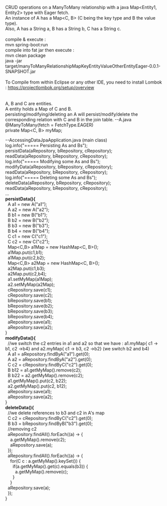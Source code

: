CRUD operations on a ManyToMany relationship with a java Map<Entity1, Entity2> type with Eager fetch.<br/>
An instance of A has a Map<C, B> (C being the key type and B the value type).<br/>
Also, A has a String a, B has a String b, C has a String c.<br/>
<br/>
compile & execute :<br/>
mvn spring-boot:run<br/>
compile into fat jar then execute :<br/>
mvn clean package<br/>
java -jar target/manyToManyRelationshipMapKeyEntityValueOtherEntityEager-0.0.1-SNAPSHOT.jar<br/>
<br/>
To Compile from within Eclipse or any other IDE, you need to install Lombok : https://projectlombok.org/setup/overview<br/>
<br/>
<br/>
A, B and C are entities.<br/>
A entity holds a Map of C and B.<br/>
persisting/modifying/deleting an A will persist/modify/delete the corresponding relation with C and B in the join table.
--A.java<br/>
@ManyToMany(fetch = FetchType.EAGER)<br/>
private Map&lt;C, B&gt; myMap;<br/>

--AccessingDataJpaApplication.java (main class)<br/>
log.info("===== Persisting As and Bs");<br/>
persistData(aRepository, bRepository, cRepository);<br/>
readData(aRepository, bRepository, cRepository);<br/>
log.info("===== Modifying some As and Bs");<br/>
modifyData(aRepository, bRepository, cRepository);<br/>
readData(aRepository, bRepository, cRepository);<br/>
log.info("===== Deleting some As and Bs");<br/>
deleteData(aRepository, bRepository, cRepository);<br/>
readData(aRepository, bRepository, cRepository);<br/>
...<br/>
<b>persistData(){</b><br/>
&nbsp;&nbsp;A a1 = new A("a1");<br/>
&nbsp;&nbsp;A a2 = new A("a2");<br/>
&nbsp;&nbsp;B b1 = new B("b1");<br/>
&nbsp;&nbsp;B b2 = new B("b2");<br/>
&nbsp;&nbsp;B b3 = new B("b3");<br/>
&nbsp;&nbsp;B b4 = new B("b4");<br/>
&nbsp;&nbsp;C c1 = new C("c1");<br/>
&nbsp;&nbsp;C c2 = new C("c2");<br/>
&nbsp;&nbsp;Map<C,B> a1Map = new HashMap<C, B>();<br/>
&nbsp;&nbsp;a1Map.put(c1,b1);<br/>
&nbsp;&nbsp;a1Map.put(c2,b2);<br/>
&nbsp;&nbsp;Map<C,B> a2Map = new HashMap<C, B>();<br/>
&nbsp;&nbsp;a2Map.put(c1,b3);<br/>
&nbsp;&nbsp;a2Map.put(c2,b4);<br/>
&nbsp;&nbsp;a1.setMyMap(a1Map);<br/>
&nbsp;&nbsp;a2.setMyMap(a2Map);<br/>
&nbsp;&nbsp;cRepository.save(c1);<br/>
&nbsp;&nbsp;cRepository.save(c2);<br/>
&nbsp;&nbsp;bRepository.save(b1);<br/>
&nbsp;&nbsp;bRepository.save(b2);<br/>
&nbsp;&nbsp;bRepository.save(b3);<br/>
&nbsp;&nbsp;bRepository.save(b4);<br/>
&nbsp;&nbsp;aRepository.save(a1);<br/>
&nbsp;&nbsp;aRepository.save(a2);<br/>
}<br/>
<b>modifyData(){</b><br/>
&nbsp;&nbsp;//we switch the c2 entries in a1 and a2 so that we have : a1.myMap{ c1 -> b1, c2 ->b4} and a2.myMap{ c1 -> b3, c2 ->b2} (we switch b2 and b4)<br/>
&nbsp;&nbsp;A a1 = aRepository.findByA("a1").get(0);<br/>
&nbsp;&nbsp;A a2 = aRepository.findByA("a2").get(0);<br/>
&nbsp;&nbsp;C c2 = cRepository.findByC("c2").get(0);<br/>
&nbsp;&nbsp;B b12 = a1.getMyMap().remove(c2);<br/>
&nbsp;&nbsp;B b22 = a2.getMyMap().remove(c2);<br/>
&nbsp;&nbsp;a1.getMyMap().put(c2, b22);<br/>
&nbsp;&nbsp;a2.getMyMap().put(c2, b12);<br/>
&nbsp;&nbsp;aRepository.save(a1);<br/>
&nbsp;&nbsp;aRepository.save(a2);<br/>
}<br/>
<b>deleteData(){</b><br/>
&nbsp;&nbsp;//we delete references to b3 and c2 in A's map<br/>
&nbsp;&nbsp;C c2 = cRepository.findByC("c2").get(0);<br/>
&nbsp;&nbsp;B b3 = bRepository.findByB("b3").get(0);<br/>
&nbsp;&nbsp;//removing c2<br/>
&nbsp;&nbsp;aRepository.findAll().forEach((a) -> {<br/>
&nbsp;&nbsp;&nbsp;&nbsp;a.getMyMap().remove(c2);<br/>
&nbsp;&nbsp;&nbsp;&nbsp;aRepository.save(a);<br/>
&nbsp;&nbsp;});<br/>
&nbsp;&nbsp;aRepository.findAll().forEach((a) -> {<br/>
&nbsp;&nbsp;&nbsp;&nbsp;for(C c : a.getMyMap().keySet()) {<br/>
&nbsp;&nbsp;&nbsp;&nbsp;&nbsp;&nbsp;if(a.getMyMap().get(c).equals(b3)) {<br/>
&nbsp;&nbsp;&nbsp;&nbsp;&nbsp;&nbsp;&nbsp;&nbsp;a.getMyMap().remove(c);<br/>
&nbsp;&nbsp;&nbsp;&nbsp;&nbsp;&nbsp;}<br/>
&nbsp;&nbsp;&nbsp;&nbsp;}<br/>
&nbsp;&nbsp;aRepository.save(a);<br/>
&nbsp;&nbsp;});<br/>
}<br/>